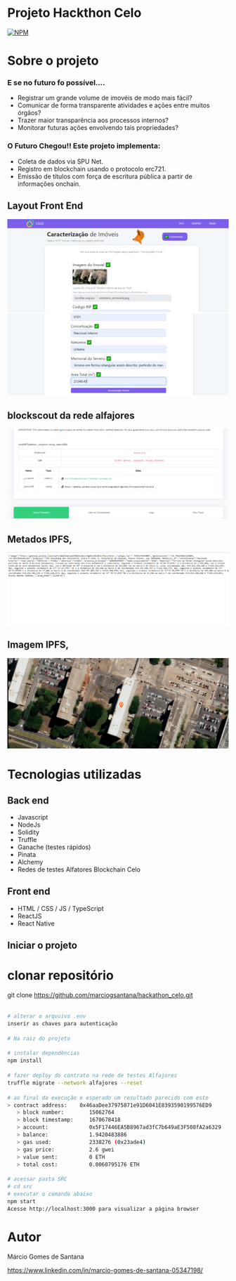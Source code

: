 # Projeto Hackthon Celo
[![NPM](https://img.shields.io/npm/l/react)](https://github.com/marciogsantana/hackathon_celo/blob/main/LICENCE) 

# Sobre o projeto

### E se no futuro fo possível….
- Registrar um grande volume de imovéis de modo mais fácil?
- Comunicar de forma transparente atividades e ações entre muitos órgãos?
- Trazer maior transparência aos processos internos?
- Monitorar futuras ações envolvendo tais propriedades?

### O Futuro Chegou!! Este projeto implementa:

- Coleta de dados via SPU Net. 
- Registro em blockchain usando o protocolo erc721.
- Emissão de títulos com força de escritura pública a partir de informações onchain.



## Layout Front End
![Front1](https://github.com/marciogsantana/imagens/blob/main/imagem_front.png) ![Front 2](https://github.com/marciogsantana/imagens/blob/main/imagem_front2.png)


## blockscout da rede alfajores
![Blockscout](https://github.com/marciogsantana/imagens/blob/main/block.png)  

## Metados IPFS,
![IPFS](https://github.com/marciogsantana/imagens/blob/main/metadas_pinata.png)  

## Imagem IPFS,
![IPFS Imaggem](https://github.com/marciogsantana/imagens/blob/main/metadas_pinata_imagem.png)  


# Tecnologias utilizadas
## Back end
- Javascript
- NodeJs
- Solidity
- Truffle
- Ganache (testes rápidos)
- Pinata
- Alchemy
- Redes de testes Alfatores Blockchain Celo
## Front end
- HTML / CSS / JS / TypeScript
- ReactJS
- React Native
## Iniciar o projeto

# clonar repositório
git clone https://github.com/marciogsantana/hackathon_celo.git

```bash

# alterar o arqvuivo .env
inserir as chaves para autenticação

# Na raiz do projeto

# instalar dependências
npm install

# fazer deploy do contrato na rede de testes Alfajores
truffle migrate --network alfajores --reset

# ao final da execução e esperado um resultado parecido com este
> contract address:    0x46aaDee37975871e91D6041E8393590199576ED9
   > block number:        15062764
   > block timestamp:     1670678418
   > account:             0x5F17446EA5B8967ad3fC7b649aE3F508fA2a6329
   > balance:             1.9420483886
   > gas used:            2338276 (0x23ade4)
   > gas price:           2.6 gwei
   > value sent:          0 ETH
   > total cost:          0.0060795176 ETH

# acessar pasta SRC
# cd src
# executar o comando abaixo
npm start
Acesse http://localhost:3000 para visualizar a página browser
```

# Autor

Márcio Gomes de Santana

https://www.linkedin.com/in/marcio-gomes-de-santana-05347198/
